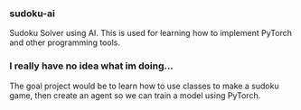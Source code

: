 ### sudoku-ai
Sudoku Solver using AI. This is used for learning how to implement PyTorch and other programming tools. 

### I really have no idea what im doing...
The goal project would be to learn how to use classes to make a sudoku game, then create an agent so we can train a model using PyTorch.